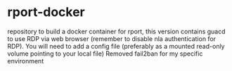 # rport-docker
repository to build a docker container for rport, this version contains guacd to use RDP via web browser (remember to disable nla authentication for RDP).
You will need to add a config file (preferably as a mounted read-only volume pointing to your local file)
Removed fail2ban for my specific environment

